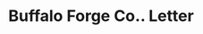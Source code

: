 ---
doi: 10.7916/D8766SDF
date_other: '1893'
date_other_textual: '1893'
form: correspondence
genre:
- Letters (correspondence)
name:
- Buffalo Forge Co.
object_in_context_url: https://biggert.cul.columbia.edu/items/view/ave_biggert_00880
subject_hierarchical_geographic:
- Buffalo, New York, United States
subject_name:
- Buffalo Forge Co.
title: Buffalo Forge Co.. Letter
sort_title: Buffalo Forge Co.. Letter
call_number: ave_biggert_00880
coordinates:
- 42.90472222222222,-78.84944444444444
pid: ave_biggert_00880
identifiers: ave_biggert_00880
thumbnail: https://derivativo-2.library.columbia.edu/iiif/2/ldpd:345925/full/!256,256/0/native.jpg
permalink: "/items/ave_biggert_00880/"
layout: iiif-image-page
---
